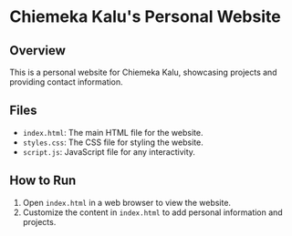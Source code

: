 # Chiemeka Kalu's Personal Website

## Overview
This is a personal website for Chiemeka Kalu, showcasing projects and providing contact information.

## Files
- `index.html`: The main HTML file for the website.
- `styles.css`: The CSS file for styling the website.
- `script.js`: JavaScript file for any interactivity.

## How to Run
1. Open `index.html` in a web browser to view the website.
2. Customize the content in `index.html` to add personal information and projects.
